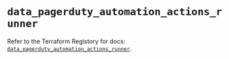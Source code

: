 # `data_pagerduty_automation_actions_runner`

Refer to the Terraform Registory for docs: [`data_pagerduty_automation_actions_runner`](https://registry.terraform.io/providers/pagerduty/pagerduty/3.0.1/docs/data-sources/automation_actions_runner).
